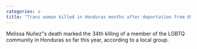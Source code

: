 ```yaml
---
categories: a
title: "Trans woman killed in Honduras months after deportation from US reports"
---
```

Melissa Nuñez"s death marked the 34th killing of a member of the LGBTQ community in Honduras so far this year, according to a local group.